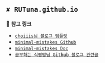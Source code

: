 ## `✘ RUTuna.github.io`

📎 **참고 링크**
* [`choiiis님 블로그 템플릿`](https://github.com/choiiis/minimal-mistakes-choiiis-customized)
* [`minimal-mistakes Github`](https://github.com/mmistakes/minimal-mistakes)
* [`minimal-mistakes Doc`](https://mmistakes.github.io/minimal-mistakes/docs/quick-start-guide/)
* [`공부하는 식빵맘님 Github 블로그 관련글`](https://ansohxxn.github.io/blog/jekyll-directory-structure/)